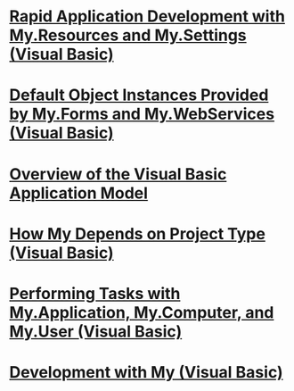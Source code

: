 # [Rapid Application Development with My.Resources and My.Settings (Visual Basic)](rapid-application-development-with-my-resources-and-my-settings.md)
# [Default Object Instances Provided by My.Forms and My.WebServices (Visual Basic)](default-object-instances-provided-by-my-forms-and-my-webservices.md)
# [Overview of the Visual Basic Application Model](overview-of-the-visual-basic-application-model.md)
# [How My Depends on Project Type (Visual Basic)](how-my-depends-on-project-type.md)
# [Performing Tasks with My.Application, My.Computer, and My.User (Visual Basic)](performing-tasks-with-my-application-my-computer-and-my-user.md)
# [Development with My (Visual Basic)](index.md)
